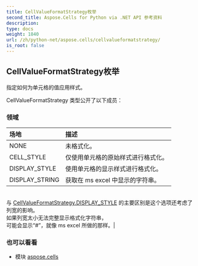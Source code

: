 ```yaml
---
title: CellValueFormatStrategy枚举
second_title: Aspose.Cells for Python via .NET API 参考资料
description:
type: docs
weight: 1840
url: /zh/python-net/aspose.cells/cellvalueformatstrategy/
is_root: false
---
```

## CellValueFormatStrategy枚举
指定如何为单元格的值应用样式。



CellValueFormatStrategy 类型公开了以下成员：

### 领域
|场地|描述|
| :- | :- |
| NONE |未格式化。|
| CELL_STYLE |仅使用单元格的原始样式进行格式化。|
| DISPLAY_STYLE |使用单元格的显示样式进行格式化。|
| DISPLAY_STRING |获取在 ms excel 中显示的字符串。<br/>与 [CellValueFormatStrategy.DISPLAY_STYLE](/cells/zh/python-net/aspose.cells/cellvalueformatstrategy#DISPLAY_STYLE) 的主要区别是这个选项还考虑了列宽的影响。<br/>如果列宽太小无法完整显示格式化字符串，<br/>可能会显示“#”，就像 ms excel 所做的那样。|



### 也可以看看
* 模块 [aspose.cells](..)
